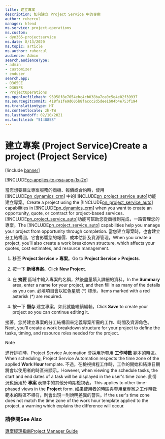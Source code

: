 ```yaml
---
title: 建立專案
description: 如何建立 Project Service 中的專案
author: ruhercul
manager: kfend
ms.service: project-operations
ms.custom:
- dyn365-projectservice
ms.date: 8/13/2020
ms.topic: article
ms.author: ruhercul
audience: Admin
search.audienceType:
- admin
- customizer
- enduser
search.app:
- D365CE
- D365PS
- ProjectOperations
ms.openlocfilehash: 93958f8e7654ebc4cb038ba7ca0c5e4e02f39937
ms.sourcegitcommit: 418fa1fe9d605b8faccc2d5dee1b04b4e753f194
ms.translationtype: HT
ms.contentlocale: zh-TW
ms.lasthandoff: 02/10/2021
ms.locfileid: "5148858"
---
```

# <a name="create-a-project-project-service"></a><span data-ttu-id="1d83a-103">建立專案 (Project Service)</span><span class="sxs-lookup"><span data-stu-id="1d83a-103">Create a project (Project Service)</span></span>

[!include [banner](../includes/psa-now-project-operations.md)]

[!INCLUDE[cc-applies-to-psa-app-1x-2x](../includes/cc-applies-to-psa-app-1x-2x.md)]

<span data-ttu-id="1d83a-104">當您想要建立專案服務的商機、報價或合約時，使用 [!INCLUDE[pn_dynamics_crm](../includes/pn-dynamics-crm.md)] 中的[!INCLUDE[pn_project_service_auto](../includes/pn-project-service-auto.md)]功能建立專案。</span><span class="sxs-lookup"><span data-stu-id="1d83a-104">Create a project using the [!INCLUDE[pn_project_service_auto](../includes/pn-project-service-auto.md)] capabilities in [!INCLUDE[pn_dynamics_crm](../includes/pn-dynamics-crm.md)] when you want to create an opportunity, quote, or contract for project-based services.</span></span> <span data-ttu-id="1d83a-105">[!INCLUDE[pn_project_service_auto](../includes/pn-project-service-auto.md)]功能可幫助您從商機到完成，一路管理您的專案。</span><span class="sxs-lookup"><span data-stu-id="1d83a-105">The [!INCLUDE[pn_project_service_auto](../includes/pn-project-service-auto.md)] capabilities help you manage your project from opportunity through completion.</span></span> <span data-ttu-id="1d83a-106">當您建立專案時，也會建立分工結構圖，它會影響您的報價、成本估計及資源管理。</span><span class="sxs-lookup"><span data-stu-id="1d83a-106">When you create a project, you’ll also create a work breakdown structure, which affects your quotes, cost estimates, and resource management.</span></span>  
  
1.  <span data-ttu-id="1d83a-107">移至 **Project Service > 專案**。</span><span class="sxs-lookup"><span data-stu-id="1d83a-107">Go to **Project Service > Projects**.</span></span>  
  
2.  <span data-ttu-id="1d83a-108">按一下 **新增專案**。</span><span class="sxs-lookup"><span data-stu-id="1d83a-108">Click **New Project**.</span></span>  
  
3.  <span data-ttu-id="1d83a-109">在 **摘要** 區域中輸入專案的名稱，然後盡量填入詳細的資料。</span><span class="sxs-lookup"><span data-stu-id="1d83a-109">In the **Summary** area, enter a name for your project, and then fill in as many of the details as you can.</span></span> <span data-ttu-id="1d83a-110">必填項目會以紅色星號 (\*) 標示。</span><span class="sxs-lookup"><span data-stu-id="1d83a-110">Items marked with a red asterisk (\*) are required.</span></span>  
  
4.  <span data-ttu-id="1d83a-111">按一下 **儲存** 建立專案，如此就能繼續編輯。</span><span class="sxs-lookup"><span data-stu-id="1d83a-111">Click **Save** to create your project so you can continue editing it.</span></span>  
  
<span data-ttu-id="1d83a-112">接著，您將建立專案的分工結構圖來定義專案所需的工作、時間及資源角色。</span><span class="sxs-lookup"><span data-stu-id="1d83a-112">Next, you’ll create a work breakdown structure for your project to define the tasks, timing, and resource roles needed for the project.</span></span>  

> [!NOTE]
> <span data-ttu-id="1d83a-113">進行排程時，Project Service Automation 會採用所套用 **工作時數** 範本的時區。</span><span class="sxs-lookup"><span data-stu-id="1d83a-113">When scheduling, Project Service Automation respects the time zone of the applied **Work Hour** template.</span></span> <span data-ttu-id="1d83a-114">不過，在檢視排程工作時，工作的開始和結束日期將會以使用者的時區來顯示。</span><span class="sxs-lookup"><span data-stu-id="1d83a-114">However, when viewing the schedule tasks, the start and end dates of a task will be displayed in the user's time zone.</span></span> <span data-ttu-id="1d83a-115">此情況也適用於 **專案** 表單中的其他分時期檢視表。</span><span class="sxs-lookup"><span data-stu-id="1d83a-115">This applies to other time-phased views in the **Project** form.</span></span> <span data-ttu-id="1d83a-116">如果使用者的時區與套用至專案之工作時數範本的時區不相符，則會出現一則說明差異的警告。</span><span class="sxs-lookup"><span data-stu-id="1d83a-116">If the user's time zone does not match the time zone of the work hour template applied to the project, a warning which explains the difference will occur.</span></span> 
  
### <a name="see-also"></a><span data-ttu-id="1d83a-117">請參閱</span><span class="sxs-lookup"><span data-stu-id="1d83a-117">See Also</span></span>  
 [<span data-ttu-id="1d83a-118">專案經理指南</span><span class="sxs-lookup"><span data-stu-id="1d83a-118">Project Manager Guide</span></span>](../psa/project-manager-guide.md)

